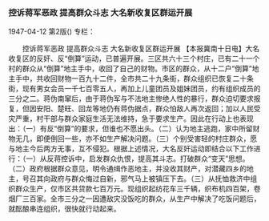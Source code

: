 ### 控诉蒋军恶政  提高群众斗志  大名新收复区群运开展

1947-04-12
第2版()
专栏：

　　控诉蒋军恶政
    提高群众斗志
    大名新收复区群运开展
    【本报冀南十日电】大名收复区的反奸、反“倒算”运动，已普遍开展。三区共六十三个村庄，已有二十一个村的群众从“倒算”地主手中，收回了自己的财物。市区的群众，从十二户“倒算”地主手中，共收回财物一百九十二件，全市共二十九条街，群众组织已恢复二十条街，现有男女会员一千七百零五人，再加上儿童团员及姐妹团员，约有组织成员的三分之二。蒋伪南窜后，由于蒋伪军与不法地主惨绝人性的暴行，群众迫切要求报复，但因安阳、楚旺、回龙等地仍有蒋伪据点，群众怕敌人再次返回；加以人民受灾严重，村干部与群众家庭生活无法维持，急于要求生产。因此在行动上也表现出：（一）有反“倒算”的要求，但谁也不愿出头。（二）认为地主逃跑，家中所留财物无几，即便倒回一些，亦不如生产解决问题。（三）个别受害轻的村庄群众，愿与地主今后两方无事，互不侵犯。根据上述情况，大名反奸运动即结合以下工作进行：（一）从反蒋控诉中，启发群众仇恨，提高其斗志。打破群众“变天”思想。（二）政府根据群众意见，明令通缉作恶地主，并没收其财产，对潜藏四乡的地主，号召其向政府与群众悔过自新，邪气马上被镇压下去。（三）从抚恤救济中组织群众生产，仅市区共贷款七百万元。现组织起纺花车三千辆，织布机四百架，卷烟厂三百家。全市三分之一因遭敌灾没饭吃的群众，从生产中解决了吃饭问题后，就酝酿串连组织，很快就行动起来。
